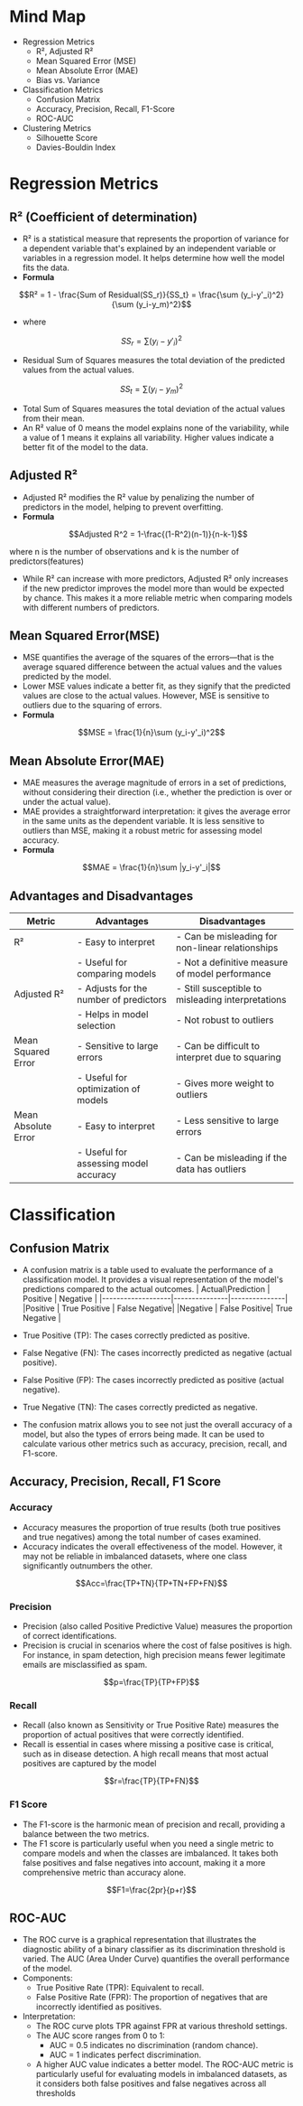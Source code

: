 # Mind Map
- Regression Metrics
  - R², Adjusted R²
  - Mean Squared Error (MSE)
  - Mean Absolute Error (MAE)
  - Bias vs. Variance
- Classification Metrics
  - Confusion Matrix
  - Accuracy, Precision, Recall, F1-Score
  - ROC-AUC
- Clustering Metrics
  - Silhouette Score
  - Davies-Bouldin Index
# Regression Metrics
## R² (Coefficient of determination)
- R² is a statistical measure that represents the proportion of variance for a dependent variable that's explained by an independent variable or variables in a regression model. It helps determine how well the model fits the data.
- **Formula**
```math
R² = 1 - \frac{Sum of Residual(SS_r)}{SS_t}

 = \frac{\sum (y_i-y'_i)^2}{\sum (y_i-y_m)^2}
```
- where
```math
SS_r =  \sum (y_i-y'_i)^2
```
  - Residual Sum of Squares measures the total deviation of the predicted values from the actual values.
```math
SS_t = \sum (y_i-y_m)^2
```
  - Total Sum of Squares measures the total deviation of the actual values from their mean.
- An R² value of 0 means the model explains none of the variability, while a value of 1 means it explains all variability. Higher values indicate a better fit of the model to the data.

## Adjusted R²
- Adjusted R² modifies the R² value by penalizing the number of predictors in the model, helping to prevent overfitting.
- **Formula**
  ```math
  Adjusted R^2 = 1-\frac{(1-R^2)(n-1)}{n-k-1}
  ```
where n is the number of observations and k is the number of predictors(features)
- While R² can increase with more predictors, Adjusted R² only increases if the new predictor improves the model more than would be expected by chance. This makes it a more reliable metric when comparing models with different numbers of predictors.

## Mean Squared Error(MSE)
- MSE quantifies the average of the squares of the errors—that is the average squared difference between the actual values and the values predicted by the model.
- Lower MSE values indicate a better fit, as they signify that the predicted values are close to the actual values. However, MSE is sensitive to outliers due to the squaring of errors.
- **Formula**
```math
MSE =  \frac{1}{n}\sum (y_i-y'_i)^2
```
## Mean Absolute Error(MAE)
- MAE measures the average magnitude of errors in a set of predictions, without considering their direction (i.e., whether the prediction is over or under the actual value).
- MAE provides a straightforward interpretation: it gives the average error in the same units as the dependent variable. It is less sensitive to outliers than MSE, making it a robust metric for assessing model accuracy.
- **Formula**
```math
MAE =  \frac{1}{n}\sum |y_i-y'_i|
```

## Advantages and Disadvantages
| Metric                 | Advantages                                          | Disadvantages                                      |
|-----------------------|----------------------------------------------------|---------------------------------------------------|
| R²                    | - Easy to interpret                                 | - Can be misleading for non-linear relationships   |
|                       | - Useful for comparing models                       | - Not a definitive measure of model performance    |
| Adjusted R²           | - Adjusts for the number of predictors             | - Still susceptible to misleading interpretations   |
|                       | - Helps in model selection                          | - Not robust to outliers                           |
| Mean Squared Error    | - Sensitive to large errors                         | - Can be difficult to interpret due to squaring    |
|                       | - Useful for optimization of models                 | - Gives more weight to outliers                    |
| Mean Absolute Error    | - Easy to interpret                                 | - Less sensitive to large errors                    |
|                       | - Useful for assessing model accuracy               | - Can be misleading if the data has outliers      |


# Classification
## Confusion Matrix
- A confusion matrix is a table used to evaluate the performance of a classification model. It provides a visual representation of the model's predictions compared to the actual outcomes.
| Actual\Prediction | Positive      | Negative      |
|-------------------|---------------|---------------|
|Positive           | True Positive | False Negative|
|Negative           | False Positive| True Negative |

- True Positive (TP): The cases correctly predicted as positive.
- False Negative (FN): The cases incorrectly predicted as negative (actual positive).
- False Positive (FP): The cases incorrectly predicted as positive (actual negative).
- True Negative (TN): The cases correctly predicted as negative.
- The confusion matrix allows you to see not just the overall accuracy of a model, but also the types of errors being made. It can be used to calculate various other metrics such as accuracy, precision, recall, and F1-score.
## Accuracy, Precision, Recall, F1 Score
### Accuracy
- Accuracy measures the proportion of true results (both true positives and true negatives) among the total number of cases examined.
- Accuracy indicates the overall effectiveness of the model. However, it may not be reliable in imbalanced datasets, where one class significantly outnumbers the other.
```math
Acc=\frac{TP+TN}{TP+TN+FP+FN}
```
### Precision
- Precision (also called Positive Predictive Value) measures the proportion of correct identifications.
- Precision is crucial in scenarios where the cost of false positives is high. For instance, in spam detection, high precision means fewer legitimate emails are misclassified as spam.
```math
p=\frac{TP}{TP+FP}
```
### Recall
- Recall (also known as Sensitivity or True Positive Rate) measures the proportion of actual positives that were correctly identified.
- Recall is essential in cases where missing a positive case is critical, such as in disease detection. A high recall means that most actual positives are captured by the model
```math
r=\frac{TP}{TP+FN}
```
### F1 Score
- The F1-score is the harmonic mean of precision and recall, providing a balance between the two metrics.
- The F1 score is particularly useful when you need a single metric to compare models and when the classes are imbalanced. It takes both false positives and false negatives into account, making it a more comprehensive metric than accuracy alone.
```math
F1=\frac{2pr}{p+r}
```
## ROC-AUC 
- The ROC curve is a graphical representation that illustrates the diagnostic ability of a binary classifier as its discrimination threshold is varied. The AUC (Area Under Curve) quantifies the overall performance of the model.
- Components:
  - True Positive Rate (TPR): Equivalent to recall.
  - False Positive Rate (FPR): The proportion of negatives that are incorrectly identified as positives.
- Interpretation:
  - The ROC curve plots TPR against FPR at various threshold settings.
  - The AUC score ranges from 0 to 1:
    - AUC = 0.5 indicates no discrimination (random chance).
    - AUC = 1 indicates perfect discrimination.
  - A higher AUC value indicates a better model. The ROC-AUC metric is particularly useful for evaluating models in imbalanced datasets, as it considers both false positives and false negatives across all thresholds
